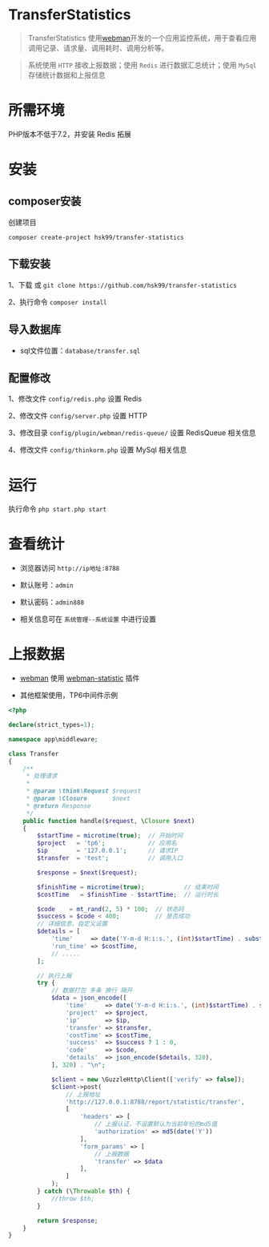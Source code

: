 
# TransferStatistics

> TransferStatistics 使用[webman](https://github.com/walkor/webman)开发的一个应用监控系统，用于查看应用调用记录、请求量、调用耗时、调用分析等。

> 系统使用 `HTTP` 接收上报数据；使用 `Redis` 进行数据汇总统计；使用 `MySql` 存储统计数据和上报信息


# 所需环境

PHP版本不低于7.2，并安装 Redis 拓展


# 安装

## composer安装

创建项目

`composer create-project hsk99/transfer-statistics`

## 下载安装

1、下载 或 `git clone https://github.com/hsk99/transfer-statistics`

2、执行命令 `composer install`

## 导入数据库

- sql文件位置：` database/transfer.sql `

## 配置修改

1、修改文件 `config/redis.php` 设置 Redis

2、修改文件 `config/server.php` 设置 HTTP

3、修改目录 `config/plugin/webman/redis-queue/` 设置 RedisQueue 相关信息

4、修改文件 ` config/thinkorm.php ` 设置 MySql 相关信息


# 运行

执行命令 `php start.php start`


# 查看统计

- 浏览器访问 `http://ip地址:8788`

- 默认账号：` admin `

- 默认密码：` admin888 `

- 相关信息可在 ` 系统管理--系统设置 ` 中进行设置


# 上报数据

- [webman](https://github.com/walkor/webman) 使用 [webman-statistic](https://github.com/hsk99/webman-statistic) 插件

- 其他框架使用，TP6中间件示例

```php
<?php

declare(strict_types=1);

namespace app\middleware;

class Transfer
{
    /**
     * 处理请求
     *
     * @param \think\Request $request
     * @param \Closure       $next
     * @return Response
     */
    public function handle($request, \Closure $next)
    {
        $startTime = microtime(true);  // 开始时间
        $project   = 'tp6';            // 应用名
        $ip        = '127.0.0.1';      // 请求IP
        $transfer  = 'test';           // 调用入口

        $response = $next($request);

        $finishTime = microtime(true);           // 结束时间
        $costTime   = $finishTime - $startTime;  // 运行时长

        $code    = mt_rand(2, 5) * 100;  // 状态码
        $success = $code < 400;          // 是否成功
        // 详细信息，自定义设置
        $details = [
            'time'     => date('Y-m-d H:i:s.', (int)$startTime) . substr((string)$startTime, 11),   // 请求时间（包含毫秒时间）
            'run_time' => $costTime,                                                                // 运行时长
            // .....
        ];

        // 执行上报
        try {
            // 数据打包 多条 换行 隔开
            $data = json_encode([
                'time'     => date('Y-m-d H:i:s.', (int)$startTime) . substr((string)$startTime, 11),
                'project'  => $project,
                'ip'       => $ip,
                'transfer' => $transfer,
                'costTime' => $costTime,
                'success'  => $success ? 1 : 0,
                'code'     => $code,
                'details'  => json_encode($details, 320),
            ], 320) . "\n";

            $client = new \GuzzleHttp\Client(['verify' => false]);
            $client->post(
                // 上报地址
                'http://127.0.0.1:8788/report/statistic/transfer',
                [
                    'headers' => [
                        // 上报认证，不设置默认为当前年份的md5值
                        'authorization' => md5(date('Y'))
                    ],
                    'form_params' => [
                        // 上报数据
                        'transfer' => $data
                    ],
                ]
            );
        } catch (\Throwable $th) {
            //throw $th;
        }

        return $response;
    }
}
```
